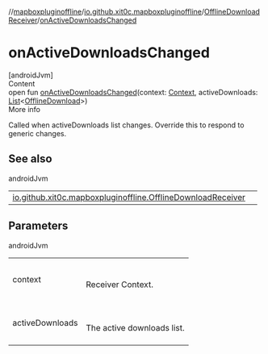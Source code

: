 //[mapboxpluginoffline](../../../index.md)/[io.github.xit0c.mapboxpluginoffline](../index.md)/[OfflineDownloadReceiver](index.md)/[onActiveDownloadsChanged](on-active-downloads-changed.md)



# onActiveDownloadsChanged  
[androidJvm]  
Content  
open fun [onActiveDownloadsChanged](on-active-downloads-changed.md)(context: [Context](https://developer.android.com/reference/kotlin/android/content/Context.html), activeDownloads: [List](https://kotlinlang.org/api/latest/jvm/stdlib/kotlin.collections/-list/index.html)<[OfflineDownload](../../io.github.xit0c.mapboxpluginoffline.model/-offline-download/index.md)>)  
More info  


Called when activeDownloads list changes. Override this to respond to generic changes.



## See also  
  
androidJvm  
  
| | |
|---|---|
| <a name="io.github.xit0c.mapboxpluginoffline/OfflineDownloadReceiver/onActiveDownloadsChanged/#android.content.Context#kotlin.collections.List[io.github.xit0c.mapboxpluginoffline.model.OfflineDownload]/PointingToDeclaration/"></a>[io.github.xit0c.mapboxpluginoffline.OfflineDownloadReceiver](get-active-downloads.md)| <a name="io.github.xit0c.mapboxpluginoffline/OfflineDownloadReceiver/onActiveDownloadsChanged/#android.content.Context#kotlin.collections.List[io.github.xit0c.mapboxpluginoffline.model.OfflineDownload]/PointingToDeclaration/"></a>|
  


## Parameters  
  
androidJvm  
  
| | |
|---|---|
| <a name="io.github.xit0c.mapboxpluginoffline/OfflineDownloadReceiver/onActiveDownloadsChanged/#android.content.Context#kotlin.collections.List[io.github.xit0c.mapboxpluginoffline.model.OfflineDownload]/PointingToDeclaration/"></a>context| <a name="io.github.xit0c.mapboxpluginoffline/OfflineDownloadReceiver/onActiveDownloadsChanged/#android.content.Context#kotlin.collections.List[io.github.xit0c.mapboxpluginoffline.model.OfflineDownload]/PointingToDeclaration/"></a><br><br>Receiver Context.<br><br>|
| <a name="io.github.xit0c.mapboxpluginoffline/OfflineDownloadReceiver/onActiveDownloadsChanged/#android.content.Context#kotlin.collections.List[io.github.xit0c.mapboxpluginoffline.model.OfflineDownload]/PointingToDeclaration/"></a>activeDownloads| <a name="io.github.xit0c.mapboxpluginoffline/OfflineDownloadReceiver/onActiveDownloadsChanged/#android.content.Context#kotlin.collections.List[io.github.xit0c.mapboxpluginoffline.model.OfflineDownload]/PointingToDeclaration/"></a><br><br>The active downloads list.<br><br>|
  
  



